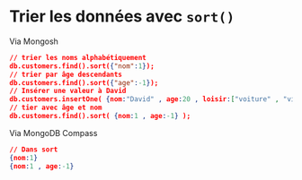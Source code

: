 # Trier les données avec `sort()`
Via Mongosh
```json
// trier les noms alphabétiquement
db.customers.find().sort({"nom":1});
// trier par âge descendants
db.customers.find().sort({"age":-1});
// Insérer une valeur à David
db.customers.insertOne( {nom:"David" , age:20 , loisir:["voiture" , "violon"] } );
// tier avec âge et nom
db.customers.find().sort( {nom:1 , age:-1} );
```
Via MongoDB Compass
```json
// Dans sort
{nom:1}
{nom:1 , age:-1}
```